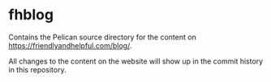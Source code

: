 # fhblog

Contains the Pelican source directory for the content on https://friendlyandhelpful.com/blog/.

All changes to the content on the website will show up in the commit history in this repository.

